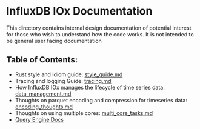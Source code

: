 # InfluxDB IOx Documentation

This directory contains internal design documentation of potential
interest for those who wish to understand how the code works. It is
not intended to be general user facing documentation

## Table of Contents:
* Rust style and Idiom guide: [style_guide.md](style_guide.md)
* Tracing and logging Guide: [tracing.md](tracing.md)
* How InfluxDB IOx manages the lifecycle of time series data: [data_management.md](data_management.md)
* Thoughts on parquet encoding and compression for timeseries data: [encoding_thoughts.md](encoding_thoughts.md)
* Thoughts on using multiple cores: [multi_core_tasks.md](multi_core_tasks.md)
* [Query Engine Docs](../query/README.md)

